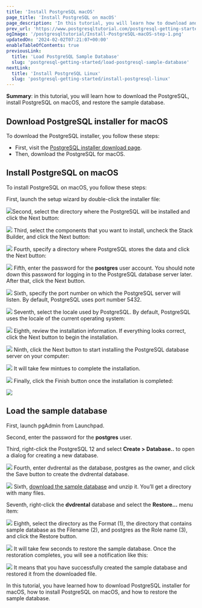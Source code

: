 ```yaml
---
title: 'Install PostgreSQL macOS'
page_title: 'Install PostgreSQL on macOS'
page_description: 'In this tutorial, you will learn how to download and install PostgreSQL on macOS step by step.'
prev_url: 'https://www.postgresqltutorial.com/postgresql-getting-started/install-postgresql-macos/'
ogImage: '/postgresqltutorial/Install-PostgreSQL-macOS-step-1.png'
updatedOn: '2024-02-02T07:21:07+00:00'
enableTableOfContents: true
previousLink:
  title: 'Load PostgreSQL Sample Database'
  slug: 'postgresql-getting-started/load-postgresql-sample-database'
nextLink:
  title: 'Install PostgreSQL Linux'
  slug: 'postgresql-getting-started/install-postgresql-linux'
---
```


**Summary**: in this tutorial, you will learn how to download the PostgreSQL, install PostgreSQL on macOS, and restore the sample database.

<CTA title="Run PostgreSQL in the Cloud, Free" description="As an alternative to installing Postgres locally, you can get cloud Postgres in seconds on Jambo with a generous free plan. No credit card required." buttonText="Get Cloud Postgres" buttonUrl="/signup?ref=pgt-install-cta" />

## Download PostgreSQL installer for macOS

To download the PostgreSQL installer, you follow these steps:

- First, visit the [PostgreSQL installer download page](https://www.enterprisedb.com/downloads/postgres-postgresql-downloads).
- Then, download the PostgreSQL for macOS.

## Install PostgreSQL on macOS

To install PostgreSQL on macOS, you follow these steps:

First, launch the setup wizard by double\-click the installer file:

![](/postgresqltutorial/Install-PostgreSQL-macOS-step-1.png)Second, select the directory where the PostgreSQL will be installed and click the Next button:

![](/postgresqltutorial/Install-PostgreSQL-macOS-step-2.png)
Third, select the components that you want to install, uncheck the Stack Builder, and click the Next button:

![](/postgresqltutorial/Install-PostgreSQL-macOS-step-3.png)
Fourth, specify a directory where PostgreSQL stores the data and click the Next button:

![](/postgresqltutorial/Install-PostgreSQL-macOS-step-4.png)
Fifth, enter the password for the **postgres** user account. You should note down this password for logging in to the PostgreSQL database server later. After that, click the Next button.

![](/postgresqltutorial/Install-PostgreSQL-macOS-step-5.png)
Sixth, specify the port number on which the PostgreSQL server will listen. By default, PostgreSQL uses port number 5432\.

![](/postgresqltutorial/Install-PostgreSQL-macOS-step-6.png)
Seventh, select the locale used by PostgreSQL. By default, PostgreSQL uses the locale of the current operating system:

![](/postgresqltutorial/Install-PostgreSQL-macOS-step-7.png)
Eighth, review the installation information. If everything looks correct, click the Next button to begin the installation.

![](/postgresqltutorial/Install-PostgreSQL-macOS-step-8.png)
Ninth, click the Next button to start installing the PostgreSQL database server on your computer:

![](/postgresqltutorial/Install-PostgreSQL-macOS-step-9.png)
It will take few mintues to complete the installation.

![](/postgresqltutorial/Install-PostgreSQL-step-10.png)
Finally, click the Finish button once the installation is completed:

![](/postgresqltutorial/Install-PostgreSQL-step-11.png)

## Load the sample database

First, launch pgAdmin from Launchpad.

Second, enter the password for the **postgres** user.

Third, right\-click the PostgreSQL 12 and select **Create \> Database..** to open a dialog for creating a new database.

![](/postgresqltutorial/Restore-Sample-Database-Step-1.png)
Fourth, enter dvdrental as the database, postgres as the owner, and click the Save button to create the dvdrental database.

![](/postgresqltutorial/Restore-Sample-Database-Step-2.png)
Sixth, [download the sample database](postgresql-sample-database) and unzip it. You’ll get a directory with many files.

Seventh, right\-click the **dvdrental** database and select the **Restore…** menu item:

![](/postgresqltutorial/Restore-Sample-Database-Step-3.png)
Eighth, select the directory as the Format (1\), the directory that contains sample database as the Filename (2\), and postgres as the Role name (3\), and click the Restore button.

![](/postgresqltutorial/Restore-Sample-Database-Step-4.png)
It will take few seconds to restore the sample database. Once the restoration completes, you will see a notification like this:

![](/postgresqltutorial/Restore-Sample-Database-Step-5.png)
It means that you have successfully created the sample database and restored it from the downloaded file.

In this tutorial, you have learned how to download PostgreSQL installer for macOS, how to install PostgreSQL on macOS, and how to restore the sample database.
